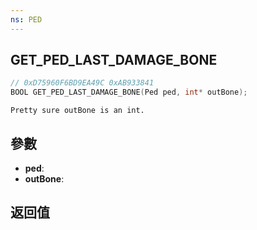 ```yaml
---
ns: PED
---
```

## GET_PED_LAST_DAMAGE_BONE

```c
// 0xD75960F6BD9EA49C 0xAB933841
BOOL GET_PED_LAST_DAMAGE_BONE(Ped ped, int* outBone);
```

```
Pretty sure outBone is an int.  
```

## 參數
* **ped**: 
* **outBone**: 

## 返回值
